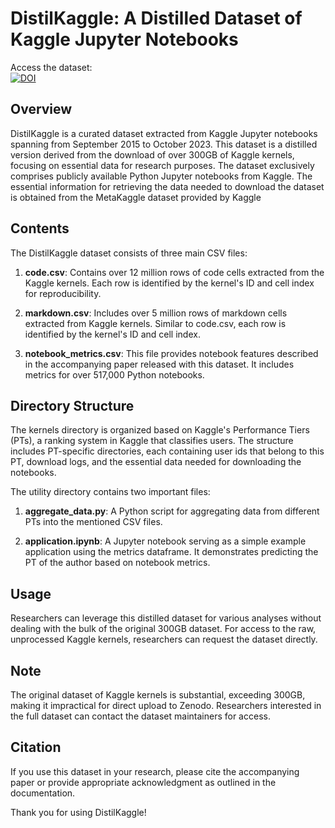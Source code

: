 # DistilKaggle: A Distilled Dataset of Kaggle Jupyter Notebooks

Access the dataset: <br>[![DOI](https://zenodo.org/badge/DOI/10.5281/zenodo.10317389.svg)](https://doi.org/10.5281/zenodo.10317389)

## Overview

DistilKaggle is a curated dataset extracted from Kaggle Jupyter notebooks spanning from September 2015 to October 2023. This dataset is a distilled version derived from the download of over 300GB of Kaggle kernels, focusing on essential data for research purposes. The dataset exclusively comprises publicly available Python Jupyter notebooks from Kaggle. The essential information for retrieving the data needed to download the dataset is obtained from the MetaKaggle dataset provided by Kaggle
## Contents

The DistilKaggle dataset consists of three main CSV files:

1. **code.csv**: Contains over 12 million rows of code cells extracted from the Kaggle kernels. Each row is identified by the kernel's ID and cell index for reproducibility.

2. **markdown.csv**: Includes over 5 million rows of markdown cells extracted from Kaggle kernels. Similar to code.csv, each row is identified by the kernel's ID and cell index.

3. **notebook_metrics.csv**: This file provides notebook features described in the accompanying paper released with this dataset. It includes metrics for over 517,000 Python notebooks.

## Directory Structure

The kernels directory is organized based on Kaggle's Performance Tiers (PTs), a ranking system in Kaggle that classifies users. The structure includes PT-specific directories, each containing user ids that belong to this PT, download logs, and the essential data needed for downloading the notebooks.

The utility directory contains two important files:

1. **aggregate_data.py**: A Python script for aggregating data from different PTs into the mentioned CSV files.

2. **application.ipynb**: A Jupyter notebook serving as a simple example application using the metrics dataframe. It demonstrates predicting the PT of the author based on notebook metrics.

## Usage

Researchers can leverage this distilled dataset for various analyses without dealing with the bulk of the original 300GB dataset. For access to the raw, unprocessed Kaggle kernels, researchers can request the dataset directly.

## Note

The original dataset of Kaggle kernels is substantial, exceeding 300GB, making it impractical for direct upload to Zenodo. Researchers interested in the full dataset can contact the dataset maintainers for access.

## Citation

If you use this dataset in your research, please cite the accompanying paper or provide appropriate acknowledgment as outlined in the documentation.

Thank you for using DistilKaggle!
